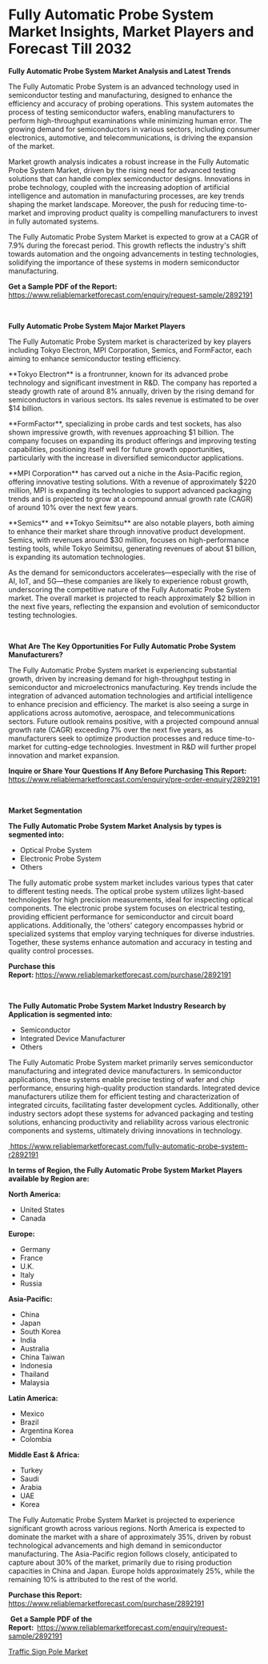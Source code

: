 <p><h1>Fully Automatic Probe System Market Insights, Market Players and Forecast Till 2032</h1></p><p><strong>Fully Automatic Probe System Market Analysis and Latest Trends</strong></p>
<p><p>The Fully Automatic Probe System is an advanced technology used in semiconductor testing and manufacturing, designed to enhance the efficiency and accuracy of probing operations. This system automates the process of testing semiconductor wafers, enabling manufacturers to perform high-throughput examinations while minimizing human error. The growing demand for semiconductors in various sectors, including consumer electronics, automotive, and telecommunications, is driving the expansion of the market.</p><p>Market growth analysis indicates a robust increase in the Fully Automatic Probe System Market, driven by the rising need for advanced testing solutions that can handle complex semiconductor designs. Innovations in probe technology, coupled with the increasing adoption of artificial intelligence and automation in manufacturing processes, are key trends shaping the market landscape. Moreover, the push for reducing time-to-market and improving product quality is compelling manufacturers to invest in fully automated systems.</p><p>The Fully Automatic Probe System Market is expected to grow at a CAGR of 7.9% during the forecast period. This growth reflects the industry's shift towards automation and the ongoing advancements in testing technologies, solidifying the importance of these systems in modern semiconductor manufacturing.</p></p>
<p><strong>Get a Sample PDF of the Report:&nbsp;</strong> <a href="https://www.reliablemarketforecast.com/enquiry/request-sample/2892191?utm_campaign=3130&utm_medium=2&utm_source=Github&utm_content=ia&utm_term=15032025&utm_id=fully-automatic-probe-system">https://www.reliablemarketforecast.com/enquiry/request-sample/2892191</a></p>
<p>&nbsp;</p>
<p><strong>Fully Automatic Probe System Major Market Players</strong></p>
<p><p>The Fully Automatic Probe System market is characterized by key players including Tokyo Electron, MPI Corporation, Semics, and FormFactor, each aiming to enhance semiconductor testing efficiency. </p><p>**Tokyo Electron** is a frontrunner, known for its advanced probe technology and significant investment in R&D. The company has reported a steady growth rate of around 8% annually, driven by the rising demand for semiconductors in various sectors. Its sales revenue is estimated to be over $14 billion.</p><p>**FormFactor**, specializing in probe cards and test sockets, has also shown impressive growth, with revenues approaching $1 billion. The company focuses on expanding its product offerings and improving testing capabilities, positioning itself well for future growth opportunities, particularly with the increase in diversified semiconductor applications.</p><p>**MPI Corporation** has carved out a niche in the Asia-Pacific region, offering innovative testing solutions. With a revenue of approximately $220 million, MPI is expanding its technologies to support advanced packaging trends and is projected to grow at a compound annual growth rate (CAGR) of around 10% over the next few years.</p><p>**Semics** and **Tokyo Seimitsu** are also notable players, both aiming to enhance their market share through innovative product development. Semics, with revenues around $30 million, focuses on high-performance testing tools, while Tokyo Seimitsu, generating revenues of about $1 billion, is expanding its automation technologies.</p><p>As the demand for semiconductors accelerates—especially with the rise of AI, IoT, and 5G—these companies are likely to experience robust growth, underscoring the competitive nature of the Fully Automatic Probe System market. The overall market is projected to reach approximately $2 billion in the next five years, reflecting the expansion and evolution of semiconductor testing technologies.</p></p>
<p>&nbsp;</p>
<p><strong>What Are The Key Opportunities For Fully Automatic Probe System Manufacturers?</strong></p>
<p><p>The Fully Automatic Probe System market is experiencing substantial growth, driven by increasing demand for high-throughput testing in semiconductor and microelectronics manufacturing. Key trends include the integration of advanced automation technologies and artificial intelligence to enhance precision and efficiency. The market is also seeing a surge in applications across automotive, aerospace, and telecommunications sectors. Future outlook remains positive, with a projected compound annual growth rate (CAGR) exceeding 7% over the next five years, as manufacturers seek to optimize production processes and reduce time-to-market for cutting-edge technologies. Investment in R&D will further propel innovation and market expansion.</p></p>
<p><strong>Inquire or Share Your Questions If Any Before Purchasing This Report:</strong> <a href="https://www.reliablemarketforecast.com/enquiry/pre-order-enquiry/2892191?utm_campaign=3130&utm_medium=2&utm_source=Github&utm_content=ia&utm_term=15032025&utm_id=fully-automatic-probe-system">https://www.reliablemarketforecast.com/enquiry/pre-order-enquiry/2892191</a></p>
<p>&nbsp;</p>
<p><strong>Market Segmentation</strong></p>
<p><strong>The Fully Automatic Probe System Market Analysis by types is segmented into:</strong></p>
<p><ul><li>Optical Probe System</li><li>Electronic Probe System</li><li>Others</li></ul></p>
<p><p>The fully automatic probe system market includes various types that cater to different testing needs. The optical probe system utilizes light-based technologies for high precision measurements, ideal for inspecting optical components. The electronic probe system focuses on electrical testing, providing efficient performance for semiconductor and circuit board applications. Additionally, the 'others' category encompasses hybrid or specialized systems that employ varying techniques for diverse industries. Together, these systems enhance automation and accuracy in testing and quality control processes.</p></p>
<p><strong>Purchase this Report:&nbsp;</strong><a href="https://www.reliablemarketforecast.com/purchase/2892191?utm_campaign=3130&utm_medium=2&utm_source=Github&utm_content=ia&utm_term=15032025&utm_id=fully-automatic-probe-system">https://www.reliablemarketforecast.com/purchase/2892191</a></p>
<p>&nbsp;</p>
<p><strong>The Fully Automatic Probe System Market Industry Research by Application is segmented into:</strong></p>
<p><ul><li>Semiconductor</li><li>Integrated Device Manufacturer</li><li>Others</li></ul></p>
<p><p>The Fully Automatic Probe System market primarily serves semiconductor manufacturing and integrated device manufacturers. In semiconductor applications, these systems enable precise testing of wafer and chip performance, ensuring high-quality production standards. Integrated device manufacturers utilize them for efficient testing and characterization of integrated circuits, facilitating faster development cycles. Additionally, other industry sectors adopt these systems for advanced packaging and testing solutions, enhancing productivity and reliability across various electronic components and systems, ultimately driving innovations in technology.</p></p>
<p><a href="https://www.reliablemarketforecast.com/fully-automatic-probe-system-r2892191?utm_campaign=3130&utm_medium=2&utm_source=Github&utm_content=ia&utm_term=15032025&utm_id=fully-automatic-probe-system">&nbsp;https://www.reliablemarketforecast.com/fully-automatic-probe-system-r2892191</a></p>
<p><strong>In terms of Region, the Fully Automatic Probe System Market Players available by Region are:</strong></p>
<p>
    <p> <strong> North America: </strong>
        <ul>
            <li>United States</li>
            <li>Canada</li>
        </ul>
        </p> 
    <p> <strong> Europe: </strong>
        <ul>
            <li>Germany</li>
            <li>France</li>
            <li>U.K.</li>
            <li>Italy</li>
            <li>Russia</li>
        </ul>
        </p> 
    <p> <strong> Asia-Pacific: </strong>
        <ul>
            <li>China</li>
            <li>Japan</li>
            <li>South Korea</li>
            <li>India</li>
            <li>Australia</li>
            <li>China Taiwan</li>
            <li>Indonesia</li>
            <li>Thailand</li>
            <li>Malaysia</li>
        </ul>
        </p> 
    <p> <strong> Latin America: </strong>
        <ul>
            <li>Mexico</li>
            <li>Brazil</li>
            <li>Argentina Korea</li>
            <li>Colombia</li>
        </ul>
        </p> 
    <p> <strong> Middle East & Africa: </strong>
        <ul>
            <li>Turkey</li>
            <li>Saudi</li>
            <li>Arabia</li>
            <li>UAE</li>
            <li>Korea</li>
        </ul>
    </p>
    </p>
<p><p>The Fully Automatic Probe System Market is projected to experience significant growth across various regions. North America is expected to dominate the market with a share of approximately 35%, driven by robust technological advancements and high demand in semiconductor manufacturing. The Asia-Pacific region follows closely, anticipated to capture about 30% of the market, primarily due to rising production capacities in China and Japan. Europe holds approximately 25%, while the remaining 10% is attributed to the rest of the world.</p></p>
<p><strong>Purchase this Report: </strong><a href="https://www.reliablemarketforecast.com/purchase/2892191?utm_campaign=3130&utm_medium=2&utm_source=Github&utm_content=ia&utm_term=15032025&utm_id=fully-automatic-probe-system">https://www.reliablemarketforecast.com/purchase/2892191</a></p>
<p>&nbsp;<strong>Get a Sample PDF of the Report:&nbsp;&nbsp;</strong><a href="https://www.reliablemarketforecast.com/enquiry/request-sample/2892191?utm_campaign=3130&utm_medium=2&utm_source=Github&utm_content=ia&utm_term=15032025&utm_id=fully-automatic-probe-system">https://www.reliablemarketforecast.com/enquiry/request-sample/2892191</a></p>
<p><strong></strong></p>
<p><p><a href="https://github.com/jenithschijf/Market-Research-Report-List-1/blob/main/traffic-sign-pole-market.md?utm_campaign=3130&utm_medium=2&utm_source=Github&utm_content=ia&utm_term=15032025&utm_id=fully-automatic-probe-system">Traffic Sign Pole Market</a></p></p>